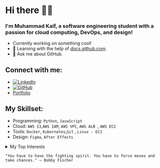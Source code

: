 # Hi there 👋🏻  
### I'm Muhammad Kaif, a software engineering student with a passion for cloud computing, DevOps, and design!  
- Currently working on something cool!  
- 📖 Learning with the help of [docs.github.com](https://docs.github.com).  
- 💬 Ask me about GitHub.  

## Connect with me:  
- [![LinkedIn](https://img.shields.io/badge/-LinkedIn-blue?logo=linkedin&logoColor=white&style=flat)](www.linkedin.com/in/muhammad-kaif-leghari-5a24a7303)  
- [![GitHub](https://img.shields.io/badge/-GitHub-black?logo=github&logoColor=white&style=flat)](https://github.com/Muhammad-Kaif-leghari) 
- [Portfolio](https://muhammad-kaif.carrd.co)  

## My Skillset:  
- Programming: `Python`, `JavaScript`
- Cloud: `AWS S3`,`AWS IAM`, `AWS VPC`, `AWS ALB `, `AWS EC2`
- Tools: `Docker`, `Kubernetes`,` Git ` , `Linux - EC2`
- Design: `Figma`, `After Effects` 


<details>
<summary>My Top Interests</summary>  

| Rank |     Interests     |  
|-----:|-------------------|  
|   1|       AWS           |  
|   2|  DevOps Practices   |
|   3|  Infrastructure     |
|   4|  Chess              |
</details>  
 
`"You have to have the fighting spirit. You have to force moves and take chances." – Bobby Fischer`

<!---
Muhammad-Kaif-leghari/Muhammad-Kaif-leghari is a ✨ special ✨ repository because its `README.md` (this file) appears on your GitHub profile.
You can click the Preview link to take a look at your changes.
--->
